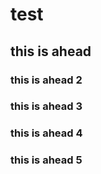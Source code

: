 # test
## this is ahead
### this is ahead 2
### this is ahead 3
### this is ahead 4
### this is ahead 5

